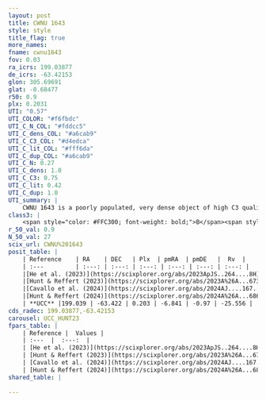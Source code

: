 ```yaml
---
layout: post
title: CWNU 1643
style: style
title_flag: true
more_names: 
fname: cwnu1643
fov: 0.03
ra_icrs: 199.03877
de_icrs: -63.42153
glon: 305.69691
glat: -0.68477
r50: 0.9
plx: 0.2031
UTI: "0.57"
UTI_COLOR: "#f6fbdc"
UTI_C_N_COL: "#fddcc5"
UTI_C_dens_COL: "#a6cab9"
UTI_C_C3_COL: "#d4edca"
UTI_C_lit_COL: "#fff6da"
UTI_C_dup_COL: "#a6cab9"
UTI_C_N: 0.27
UTI_C_dens: 1.0
UTI_C_C3: 0.75
UTI_C_lit: 0.42
UTI_C_dup: 1.0
UTI_summary: |
    CWNU 1643 is a poorly populated, very dense object of high C3 quality. It was recently reported in the literature.
class3: |
    <span style="color: #FFC300; font-weight: bold;">B</span><span style="color: green; font-weight: bold;">A</span>
r_50_val: 0.9
N_50_val: 27
scix_url: CWNU%201643
posit_table: |
    | Reference    | RA    | DEC   | Plx  | pmRA  | pmDE   |  Rv  |
    | :---         | :---: | :---: | :---: | :---: | :---: | :---: |
    |[He et al. (2023)](https://scixplorer.org/abs/2023ApJS..264....8H) | 199.051 | -63.421 | 0.205 | -6.851 | -0.984 | -- |
    |[Hunt & Reffert (2023)](https://scixplorer.org/abs/2023A%26A...673A.114H) | 199.05 | -63.426 | 0.198 | -6.85 | -0.967 | -6.063 |
    |[Cavallo et al. (2024)](https://scixplorer.org/abs/2024AJ....167...12C) | 199.041 | -63.418 | 0.198 | -- | -- | -- |
    |[Hunt & Reffert (2024)](https://scixplorer.org/abs/2024A%26A...686A..42H) | 199.05 | -63.426 | 0.198 | -6.85 | -0.967 | -6.063 |
    | **UCC** |199.039 | -63.422 | 0.203 | -6.841 | -0.97 | -25.556 | 
cds_radec: 199.03877,-63.42153
carousel: UCC_HUNT23
fpars_table: |
    | Reference |  Values |
    | :---  |  :---:  |
    | [He et al. (2023)](https://scixplorer.org/abs/2023ApJS..264....8H) | `A0=4.3, m-M=13.6, logAge=6.7` |
    | [Hunt & Reffert (2023)](https://scixplorer.org/abs/2023A%26A...673A.114H) | `AV50=3.725, diffAV50=2.187, MOD50=13.337, logAge50=6.829` |
    | [Cavallo et al. (2024)](https://scixplorer.org/abs/2024AJ....167...12C) | `AV50=3.25, dMod50=12.81, logAge50=8.14, [Fe/H]50=0.24` |
    | [Hunt & Reffert (2024)](https://scixplorer.org/abs/2024A%26A...686A..42H) | `MassJ=504.559` |
shared_table: |
    
---
```

